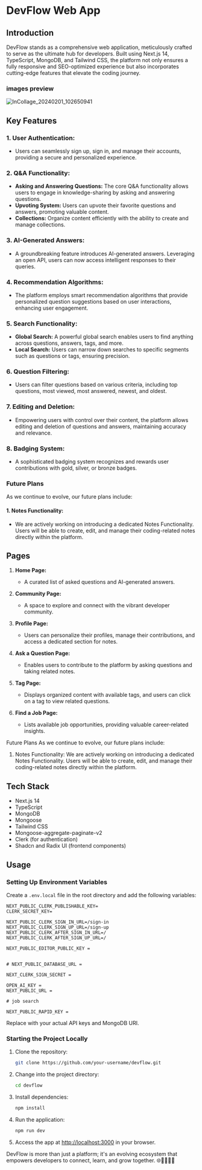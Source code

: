 # DevFlow Web App

## Introduction

DevFlow stands as a comprehensive web application, meticulously crafted to serve as the ultimate hub for developers. Built using Next.js 14, TypeScript, MongoDB, and Tailwind CSS, the platform not only ensures a fully responsive and SEO-optimized experience but also incorporates cutting-edge features that elevate the coding journey.

### images preview
![InCollage_20240201_102650941](https://github.com/Sujeet76/Devflow-doubt-forum/assets/126092124/ad9e7f34-dabe-47f4-9bed-eef28aabe739)


## Key Features

### 1. **User Authentication:**

- Users can seamlessly sign up, sign in, and manage their accounts, providing a secure and personalized experience.

### 2. **Q&A Functionality:**

- **Asking and Answering Questions:** The core Q&A functionality allows users to engage in knowledge-sharing by asking and answering questions.
- **Upvoting System:** Users can upvote their favorite questions and answers, promoting valuable content.
- **Collections:** Organize content efficiently with the ability to create and manage collections.

### 3. **AI-Generated Answers:**

- A groundbreaking feature introduces AI-generated answers. Leveraging an open API, users can now access intelligent responses to their queries.

### 4. **Recommendation Algorithms:**

- The platform employs smart recommendation algorithms that provide personalized question suggestions based on user interactions, enhancing user engagement.

### 5. **Search Functionality:**

- **Global Search:** A powerful global search enables users to find anything across questions, answers, tags, and more.
- **Local Search:** Users can narrow down searches to specific segments such as questions or tags, ensuring precision.

### 6. **Question Filtering:**

- Users can filter questions based on various criteria, including top questions, most viewed, most answered, newest, and oldest.

### 7. **Editing and Deletion:**

- Empowering users with control over their content, the platform allows editing and deletion of questions and answers, maintaining accuracy and relevance.

### 8. **Badging System:**

- A sophisticated badging system recognizes and rewards user contributions with gold, silver, or bronze badges.

### Future Plans

As we continue to evolve, our future plans include:

#### 1. **Notes Functionality:**

- We are actively working on introducing a dedicated Notes Functionality. Users will be able to create, edit, and manage their coding-related notes directly within the platform.

## Pages

1. **Home Page:**

   - A curated list of asked questions and AI-generated answers.

2. **Community Page:**

   - A space to explore and connect with the vibrant developer community.

3. **Profile Page:**

   - Users can personalize their profiles, manage their contributions, and access a dedicated section for notes.

4. **Ask a Question Page:**

   - Enables users to contribute to the platform by asking questions and taking related notes.

5. **Tag Page:**

   - Displays organized content with available tags, and users can click on a tag to view related questions.

6. **Find a Job Page:**
   - Lists available job opportunities, providing valuable career-related insights.

Future Plans
As we continue to evolve, our future plans include:

1. Notes Functionality:
   We are actively working on introducing a dedicated Notes Functionality. Users will be able to create, edit, and manage their coding-related notes directly within the platform.

## Tech Stack

- Next.js 14
- TypeScript
- MongoDB
- Mongoose
- Tailwind CSS
- Mongoose-aggregate-paginate-v2
- Clerk (for authentication)
- Shadcn and Radix UI (frontend components)

## Usage

### Setting Up Environment Variables

Create a `.env.local` file in the root directory and add the following variables:

```env
NEXT_PUBLIC_CLERK_PUBLISHABLE_KEY=
CLERK_SECRET_KEY=

NEXT_PUBLIC_CLERK_SIGN_IN_URL=/sign-in
NEXT_PUBLIC_CLERK_SIGN_UP_URL=/sign-up
NEXT_PUBLIC_CLERK_AFTER_SIGN_IN_URL=/
NEXT_PUBLIC_CLERK_AFTER_SIGN_UP_URL=/

NEXT_PUBLIC_EDITOR_PUBLIC_KEY =


# NEXT_PUBLIC_DATABASE_URL =

NEXT_CLERK_SIGN_SECRET =

OPEN_AI_KEY =
NEXT_PUBLIC_URL =

# job search

NEXT_PUBLIC_RAPID_KEY =
```

Replace with your actual API keys and MongoDB URI.

### Starting the Project Locally

1. Clone the repository:

   ```bash
   git clone https://github.com/your-username/devflow.git
   ```

2. Change into the project directory:

   ```bash
   cd devflow
   ```

3. Install dependencies:

   ```bash
   npm install
   ```

4. Run the application:

   ```bash
   npm run dev
   ```

5. Access the app at [http://localhost:3000](http://localhost:3000) in your browser.

DevFlow is more than just a platform; it's an evolving ecosystem that empowers developers to connect, learn, and grow together. 🌐👩‍💻👨‍💻
